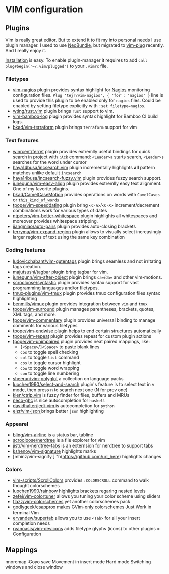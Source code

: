 VIM configuration
=================

## Plugins

Vim is really great editor. But to extend it to fit my into personal needs I
use plugin manager. I used to use [NeoBundle](https://github.com/Shougo/neobundle.vim),
but migrated to [vim-plug](https://github.com/junegunn/vim-plug) recently.
And I really enjoy it.

[Installation](https://github.com/junegunn/vim-plug#installation) is easy.
To enable plugin-manager it requires to add `call plug#begin('~/.vim/plugged')` to your `.vimrc` file.



### Filetypes

- [vim-nagios](https://github.com/tejr/vim-nagios) plugin provides syntax
  highlight for [Nagios](https://www.nagios.org/) monitoring configuration
  files. `Plug 'tejr/vim-nagios', { 'for': 'nagios' }` line is used to provide
  this plugin to be enabled only for `nagios` files. Could be enabled by
  setting filetype explicitly with `:set filetype=nagios`.
- [wting/rust.vim](https://github.com/wting/rust.vim) plugin brings `rust`
  support to vim.
- [vim-bamboo-log](https://github.com/Valiev/vim-bamboo-log) plugin provides
  syntax highlight for Bamboo CI build logs.
- [bkad/vim-terraform](https://github.com/bkad/vim-terraform) plugin brings
  `terraform` support for vim


### Text features

- [winrcent/ferret](https://github.com/wincent/ferret) plugin provides
  extremlly useful bindings for quick search in project with `:Ack`
  command: `<Leader>a` starts search, `<Leader>s` searches for the word under
  cursor
- [haya14busa/incsearch.vim](https://github.com/haya14busa/incsearch.vim)
  plugin incrementally highlights **all** pattern matches unlike
  default `incsearch`
- [haya14busa/incsearch-fuzzy.vim](https://github.com/haya14busa/incsearch-fuzzy.vim)
  plugin provides fuzzy search support.
- [junegunn/vim-easy-align](https://github.com/junegunn/vim-easy-align) plugin
  provides extremlly easy text alignment. One of my favorite plugins.
- [bkad/CamelCaseMotion](https://github.com/bkad/CamelCaseMotion) provides
  operations on words with `CamelCases` or `this_kind_of_words`
- [tpope/vim-speeddating](https://github.com/tpope/vim-speeddating) plugin
  bring `<C-A>`/`<C-X>` increment/decrement combinations work for various
  types of dates
- [ntpeters/vim-better-whitespace](https://github.com/ntpeters/vim-better-whitespace)
  plugin highlights all whitespaces and moreover provides whitespace stripping.
- [jiangmiao/auto-pairs](https://github.com/jiangmiao/auto-pairs) plugin
  provides auto-closing brackets
- [terryma/vim-expand-region](https://github.com/erryma/vim-expand-region) plugin allows
  to visually select increasingly larger regions of text using the same key
  combination


### Coding features

- [ludovicchabant/vim-gutentags](https://github.com/ludovicchabant/vim-gutentags) plugin
  brings seamless and not irritating tags creation.
- [majutsushi/tagbar](https://github.com/majutsushi/tagbar) plugin bring
  tagbar for vim.
- [junegunn/vim-after-object](https://github.com/junegunn/vim-after-object)
  plugin brings `ca=`/`da=` and other vim-motions.
- [scrooloose/syntastic](https://github.com/scrooloose/syntastic) plugin
  provides syntax support for vast programming languages and/or filetypes.
- [tmux-plugins/vim-tmux](https://github.com/tmux-plugins/vim-tmux) plugin
  provides tmux configuration files syntax highlighting
- [benmills/vimux](https://github.com/benmills/vimux) plugin provides
  integration between `vim` and `tmux`
- [tpope/vim-surround](https://github.com/tpope/vim-surround) plugin manages
  parentheses, brackets, quotes, XML tags, and more.
- [tpope/vim-commentary](https://github.com/tpope/vim-commentary) plugin
  provides universal binding to manage comments for various filetypes
- [tpope/vim-endwise](https://github.com/tpope/vim-endwise) plugin helps to end
  certain structures automatically
- [tpope/vim-repeat](https://github.com/tpope/vim-repeat) plugin provides
  repeat for custom plugin actions
- [tpope/vim-unimpaired](https://github.com/url_here) plugin provides neat
  paired mappings, like:
    * `[<Space>`/`]<Space>` to paste blank lines
    * `cos` to toggle spell checking
    * `col` to toggle `list` command
    * `cos` to toggle cursor highlight
    * `cow` to toggle word wrapping
    * `con` to toggle line numbering
- [sheerun/vim-polyglot](https://github.com/sheerun/vim-polyglot) a collection
  on language packs
- [luochen1990/select-and-search](https://github.com/luochen1990/select-and-search)
  plugin's feature is to select text in v mode, then press n to search next one
  (N for prev one)
- [kien/ctrlp.vim](https://github.com/kien/ctrlp.vim) is fuzzy finder for
  files, buffers and MRUs
- [neco-ghc](https://github.com/eagletmt/neco-ghc) is nice autocompletion for
  `haskell`
- [davidhalter/jedi-vim ](https://github.com/davidhalter/jedi-vim) is
  autocompletion for `python`
- [elzr/vim-json ](https://github.com/elzr/vim-json) brings better `json`
  highlighting


### Appearel

- [bling/vim-airline](https://github.com/bling/vim-airline) is a status bar, tabline
- [scrooloose/nerdtree](https://github.com/scrooloose/nerdtree) is a file
  explorer for vim
- [jistr/vim-nerdtree-tabs](https://github.com/jistr/vim-nerdtree-tabs) is an
  externsion for nerdtree to support tabs
- [kshenoy/vim-signature](https://github.com/kshenoy/vim-signature) highlights
  marks
- [mhinz/vim-signify ] "h(https://github.com/url_here) highlights changes


### Colors

- [vim-scripts/ScrollColors](https://github.com/vim-scripts/ScrollColors) provides
  `:COLORSCROLL` command to walk thought colorschemes
- [luochen1990/rainbow](https://github.com/luochen1990/rainbow) highlights
  brackets regaring nested levels
- [zefei/vim-colortuner](https://github.com/zefei/vim-colortuner) allows you
  tuning your color scheme using sliders
- [flazz/vim-colorschemes](https://github.com/flazz/vim-colorschemes) yet
  another colorschemes pack
- [godlygeek/csapprox](https://github.com/url_here) makes GVim-only
  colorschemes Just Work in terminal Vim
- [ervandew/supertab](https://github.com/ervandew/supertab) allows you to use
  `<Tab>` for all your insert completion needs
- [ryanoasis/vim-devicons](https://github.com/ryanoasis/vim-devicons) adds
  filetype glyphs (icons) to other plugins
= Configuration


## Mappings
nnoremap <Leader><Leader> :Goyo<CR>
save
Movement in insert mode
Hard mode
Switching windows and close window
